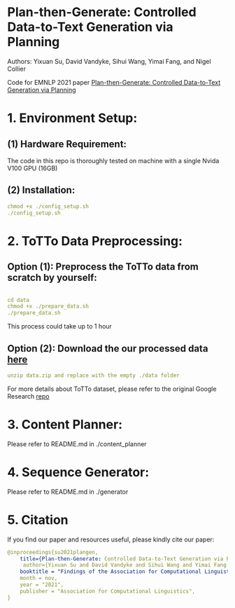 # Plan-then-Generate: Controlled Data-to-Text Generation via Planning
Authors: Yixuan Su, David Vandyke, Sihui Wang, Yimai Fang, and Nigel Collier

Code for EMNLP 2021 paper [Plan-then-Generate: Controlled Data-to-Text Generation via Planning](https://arxiv.org/abs/2108.13740)

# 1. Environment Setup:
## (1) Hardware Requirement:
The code in this repo is thoroughly tested on machine with a single Nvida V100 GPU (16GB)
## (2) Installation:
```yaml
chmod +x ./config_setup.sh
./config_setup.sh
```
# 2. ToTTo Data Preprocessing:
## Option (1): Preprocess the ToTTo data from scratch by yourself:
```yaml
```
```yaml
cd data
chmod +x ./prepare_data.sh
./prepare_data.sh
```
This process could take up to 1 hour

## Option (2): Download the our processed data [here](https://drive.google.com/file/d/1YBGwo0atBmaCOhlu0v0yz21ixNALwF8v/view?usp=sharing)
```yaml
unzip data.zip and replace with the empty ./data folder
```
For more details about ToTTo dataset, please refer to the original Google Research [repo](https://github.com/google-research-datasets/ToTTo)

# 3. Content Planner:
Please refer to README.md in ./content_planner

# 4. Sequence Generator:
Please refer to README.md in ./generator

# 5. Citation
If you find our paper and resources useful, please kindly cite our paper:
```yaml
@inproceedings{su2021plangen,
    title={Plan-then-Generate: Controlled Data-to-Text Generation via Planning}, 
     author={Yixuan Su and David Vandyke and Sihui Wang and Yimai Fang and Nigel Collier},
    booktitle = "Findings of the Association for Computational Linguistics: EMNLP 2021",
    month = nov,
    year = "2021",
    publisher = "Association for Computational Linguistics",
}
```
